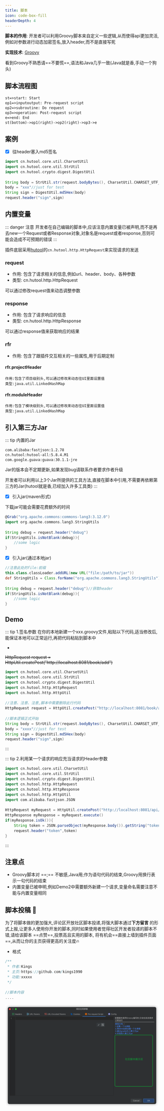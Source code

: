 ```yaml
---
title: 脚本
icon: code-box-fill
headerDepth: 4
---
```

<Badge text="开发中,暂未开放,预计2022.2.3版本开放此功能️,内容可能会有所变动" type="tip"/>


**脚本的作用**: 开发者可以利用Groovy脚本来自定义一些逻辑,从而使得api更加灵活,例如对参数进行动态加密签名,放入header,而不是直接写死

**实现技术**: [Groovy](https://groovy-lang.org/)       

看到Groovy不熟悉请==不要慌==,语法和Java几乎一致(Java就是香,手动一个狗头)

## 脚本流程图
```flow
st=>start: Start
op1=>inputoutput: Pre-request script
op2=>subroutine: Do request
op3=>operation: Post-request script
e=>end: End
st(bottom)->op1(right)->op2(right)->op3->e
```

## 案例

* [x] 往header塞入md5签名
```groovy
import cn.hutool.core.util.CharsetUtil
import cn.hutool.core.util.StrUtil
import cn.hutool.crypto.digest.DigestUtil

String body = StrUtil.str(request.bodyBytes(), CharsetUtil.CHARSET_UTF_8)
body = "xxx"//just for test
String sign = DigestUtil.md5Hex(body)
request.header("sign",sign)
```

## 内置变量

::: danger 注意
开发者在自己编辑的脚本中,应该注意内置变量已被声明,而不是再去new一个Request或者Response对象,对象名是request或者response,否则可能会造成不可预期的错误
:::

插件底层采用[hutool](https://hutool.cn/)的```cn.hutool.http.HttpRequest```来实现请求的发送

### request <Badge text="2022.2.3️" type="tip"/>
* 作用: 包含了请求相关的信息,例如url、header、body、各种参数
* 类型: cn.hutool.http.HttpRequest

可以通过修改request值来动态调整参数

### response <Badge text="2022.2.3️" type="tip"/>
* 作用: 包含了请求响应的信息
* 类型: cn.hutool.http.HttpResponse

可以通过response值来获取响应的结果

### rfr <Badge text="2022.2.3️" type="tip"/>
* 作用: 包含了跟插件交互相关的一些属性,用于后期定制


#### rfr.projectHeader <Badge text="2022.2.3️" type="tip"/>
```
作用:包含了项目级别头,可以通过修改来动态往UI里面设置值
类型:java.util.LinkedHashMap
```

#### rfr.moduleHeader <Badge text="2022.2.3️" type="tip"/>
```
作用:包含了模块级别头,可以通过修改来动态往UI里面设置值
类型:java.util.LinkedHashMap
```



## 引入第三方Jar

::: tip 内置的Jar

```
com.alibaba:fastjson:1.2.78
cn.hutool:hutool-all:5.8.4.M1
com.google.guava:guava:30.1.1-jre
```
Jar的版本会不定期更新,如果发现bug请联系作者要求作者升级

开发者可以利用以上3个Jar所提供的工具方法,直接在脚本中引用,不需要再依赖第三方的Jar(hutool就是香,已经加入许多工具类)
:::

* [x] 引入jar(maven形式)

下载jar可能会需要花费额外的时间

```groovy
@Grab("org.apache.commons:commons-lang3:3.12.0")
import org.apache.commons.lang3.StringUtils

String debug = request.header("debug")
if(StringUtils.isNotBlank(debug)){
    //some logic
}
```

* [x] 引入jar(通过本地jar)

```groovy
//注意此处的file:前缀
this.class.classLoader.addURL(new URL("file:/path/to/jar"))
def StringUtils = Class.forName("org.apache.commons.lang3.StringUtils").getDeclaredConstructor().newInstance()

String debug = request.header("debug")//获取header
if(StringUtils.isNotBlank(debug)){
    //some logic
}
```

## Demo
::: tip 1.签名参数
在你的本地新建一个xxx.groovy文件,粘贴以下代码,适当修改后,能保证本地可以正常运行,再把代码粘贴到脚本中

* <Badge text="注意最终脚本需要删除这行代码" type="danger"/>

~~HttpRequest request = HttpUtil.createPost("http://localhost:8081/book/add")~~

```groovy
import cn.hutool.core.util.CharsetUtil
import cn.hutool.core.util.StrUtil
import cn.hutool.crypto.digest.DigestUtil
import cn.hutool.http.HttpRequest
import cn.hutool.http.HttpUtil

//注意、注意、注意,脚本中需要删除此行代码
HttpRequest request = HttpUtil.createPost("http://localhost:8081/book/add")
        
//脚本逻辑正式开始
String body = StrUtil.str(request.bodyBytes(), CharsetUtil.CHARSET_UTF_8)
body = "xxxx"//just for test
String sign = DigestUtil.md5Hex(body)
request.header("sign",sign)
```
:::

::: tip 2.利用某一个请求的响应充当请求的Header参数

```groovy
import cn.hutool.core.util.CharsetUtil
import cn.hutool.core.util.StrUtil
import cn.hutool.crypto.digest.DigestUtil
import cn.hutool.http.HttpRequest
import cn.hutool.http.HttpResponse
import cn.hutool.http.HttpUtil
import com.alibaba.fastjson.JSON

HttpRequest myRequest = HttpUtil.createPost("http://localhost:8081/api/v1.0/login")
HttpResponse myResponse = myRequest.execute()
if(myResponse.isOk()){
    String token = JSON.parseObject(myResponse.body()).getString("token")
    request.header("token",token)
}
```
:::

## 注意点
* Groovy脚本对 ==;== 不敏感,Java用;作为语句代码的结束,Groovy用换行表示一句代码的结束
* 内置变量已被申明,例如Demo2中需要额外新建一个请求,变量命名需要注意不能与内置变量相同

## 脚本投稿 :star2:
为了将脚本做的更加强大,评论区开放社区脚本投递,将强大脚本通过**下方留言** 的形式上报,让更多人使用你开发的脚本,同时如果使用者觉得社区开发者投递的脚本不错,请给该脚本 ==点赞==,投票高且实用的脚本,
将有机会==直接上墙到插件页面==,从而让你的主页获得更高的关注度:fire:

* 格式

```groovy
/**
 * 作者:Kings
 * 主页:https://github.com/kings1990
 * 功能:xxxxx
 */

//脚本内容
....
```

![scriptDonate](../.vuepress/public/img/2022.2.3/scriptDonate.png)